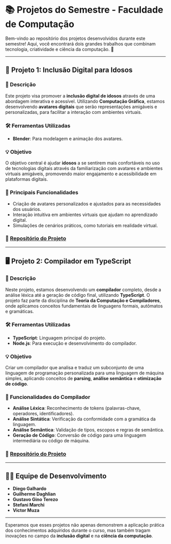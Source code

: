 # 📚 Projetos do Semestre - Faculdade de Computação

Bem-vindo ao repositório dos projetos desenvolvidos durante este semestre! Aqui, você encontrará dois grandes trabalhos que combinam tecnologia, criatividade e ciência da computação. 🚀

---

## 🌟 Projeto 1: Inclusão Digital para Idosos

### 🔎 Descrição
Este projeto visa promover a **inclusão digital de idosos** através de uma abordagem interativa e acessível. Utilizando **Computação Gráfica**, estamos desenvolvendo **avatares digitais** que serão representações amigáveis e personalizadas, para facilitar a interação com ambientes virtuais.

### 🛠️ Ferramentas Utilizadas
- **Blender**: Para modelagem e animação dos avatares.

### 💡 Objetivo
O objetivo central é ajudar **idosos** a se sentirem mais confortáveis no uso de tecnologias digitais através da familiarização com avatares e ambientes virtuais amigáveis, promovendo maior engajamento e acessibilidade em plataformas digitais.

### 🎨 Principais Funcionalidades
- Criação de avatares personalizados e ajustados para as necessidades dos usuários.
- Interação intuitiva em ambientes virtuais que ajudam no aprendizado digital.
- Simulações de cenários práticos, como tutoriais em realidade virtual.

### 🔗 [Repositório do Projeto](#)

---

## 🖥️ Projeto 2: Compilador em TypeScript

### 🔎 Descrição
Neste projeto, estamos desenvolvendo um **compilador** completo, desde a análise léxica até a geração de código final, utilizando **TypeScript**. O projeto faz parte da disciplina de **Teoria da Computação e Compiladores**, onde aplicamos conceitos fundamentais de linguagens formais, autômatos e gramáticas.

### 🛠️ Ferramentas Utilizadas
- **TypeScript**: Linguagem principal do projeto.
- **Node.js**: Para execução e desenvolvimento do compilador.

### 💡 Objetivo
Criar um compilador que analisa e traduz um subconjunto de uma linguagem de programação personalizada para uma linguagem de máquina simples, aplicando conceitos de **parsing**, **análise semântica** e **otimização de código**.

### 🚀 Funcionalidades do Compilador
- **Análise Léxica**: Reconhecimento de tokens (palavras-chave, operadores, identificadores).
- **Análise Sintática**: Verificação da conformidade com a gramática da linguagem.
- **Análise Semântica**: Validação de tipos, escopos e regras de semântica.
- **Geração de Código**: Conversão de código para uma linguagem intermediária ou código de máquina.

### 🔗 [Repositório do Projeto](#)

---

## 👨‍💻 Equipe de Desenvolvimento

- **Diego Galhardo**
- **Guilherme Daghlian**
- **Gustavo Gino Terezo**
- **Stefani Marchi**
- **Victor Muza**

---

Esperamos que esses projetos não apenas demonstrem a aplicação prática dos conhecimentos adquiridos durante o curso, mas também tragam inovações no campo da **inclusão digital** e na **ciência da computação**.
